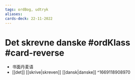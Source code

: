 ```yaml
---
tags: ordBog, udtryk
aliases: 
cards-deck: 22-11-2022
---
```


# Det skrevne danske #ordKlass #card-reverse 
- 书面丹麦语
- [[det]] [[skrive|skreven]] [[dansk|danske]]
^1669118908970